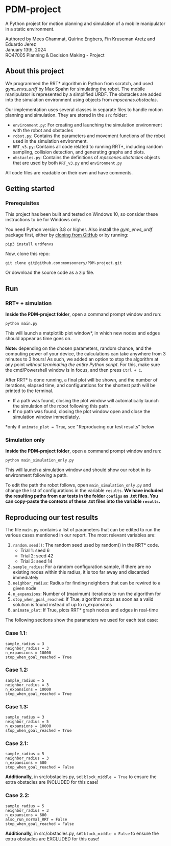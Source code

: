 # PDM-project
A Python project for motion planning and simulation of a mobile manipulator in a static environment.

Authored by Mees Chammat, Quirine Engbers, Fin Kruseman Aretz and Eduardo Jerez\
January 13th, 2024\
RO47005 Planning & Decision Making - Project

## About this project
We programmed the RRT* algorithm in Python from scratch, and used _gym\_envs\_urdf_ by Max Spahn for simulating the robot. The mobile manipulator is represented by a simplified URDF. The obstacles are added into the simulation environment using objects from _mpscenes.obstacles_. 

Our implementation uses several classes in separate files to handle motion planning and simulation. They are stored in the `src` folder:
- `environment.py`: For creating and launching the simulation environment with the robot and obstacles
- `robot.py`: Contains the parameters and movement functions of the robot used in the simulation environment.
- `RRT_v3.py`: Contains all code related to running RRT*, including random sampling, collision detection, and generating graphs and plots.
- `obstacles.py`: Contains the definitions of _mpscenes.obstacles_ objects that are used by both `RRT_v3.py` and `environment.py`

All code files are readable on their own and have comments. 

## Getting started
### Prerequisites
This project has been built and tested on Windows 10, so consider these instructions to be for Windows only.

You need Python version 3.8 or higher. Also install the _gym\_envs\_urdf_ package first, either by [cloning from GitHub](https://github.com/maxspahn/gym_envs_urdf) or by running: 
```
pip3 install urdfenvs
```

Now, clone this repo:
```
git clone git@github.com:monsoonery/PDM-project.git
```
Or download the source code as a zip file.


## Run
### RRT* + simulation
**Inside the PDM-project folder**, open a command prompt window and run:
```
python main.py
```

This will launch a matplotlib plot window*, in which new nodes and edges should appear as time goes on. 

**Note:** depending on the chosen parameters, random chance, and the computing power of your device, the calculations can take anywhere from 3 minutes to 3 hours! As such, we added an option to stop the algorithm at any point _without terminating the entire Python script_. For this, make sure the cmd/Powershell window is in focus, and then press `Ctrl + C`. 

After RRT* is done running, a final plot will be shown, and the number of iterations, elapsed time, and configurations for the shortest path will be printed to the terminal.
- If a path was found, closing the plot window will automatically launch the simulation of the robot following this path . 
- If no path was found, closing the plot window open and close the simulation window immediately.

*only if `animate_plot = True`, see "Reproducing our test results" below

### Simulation only
**Inside the PDM-project folder**, open a command prompt window and run:
```
python main_simulation_only.py
```

This will launch a simulation window and should show our robot in its environment following a path.

To edit the path the robot follows, open `main_simulation_only.py` and change the list of configurations in the variable `results`. **We have included the resulting paths from our tests in the folder `configs` as .txt files. You can copy-paste the contexts of these .txt files into the variable `results`.**

## Reproducing our test results
The file `main.py` contains a list of parameters that can be edited to run the various cases mentioned in our report. The most relevant variables are:

1. `random.seed()`: The random seed used by random() in the RRT* code.
    - Trial 1: seed 6
    - Trial 2: seed 42
    - Trial 3: seed 14
2. `sample_radius`: For a random configuration sample, if there are no existing nodes within this radius, it is too far away and discarded immediately
3. `neighbor_radius`: Radius for finding neighbors that can be rewired to a given node
4. `n_expansions`: Number of (maximum) iterations to run the algorithm for
5. `stop_when_goal_reached`: If True, algorithm stops as soon as a valid solution is found instead of up to n_expansions
6. `animate_plot`: If True, plots RRT* graph nodes and edges in real-time

The following sections show the parameters we used for each test case:

### Case 1.1:
```
sample_radius = 3
neighbor_radius = 3 
n_expansions = 10000
stop_when_goal_reached = True
```

### Case 1.2:
```
sample_radius = 5
neighbor_radius = 3 
n_expansions = 10000
stop_when_goal_reached = True 
```

### Case 1.3:
```
sample_radius = 3
neighbor_radius = 5 
n_expansions = 10000
stop_when_goal_reached = True
```

### Case 2.1:
```
sample_radius = 5	
neighbor_radius = 3 	
n_expansions = 600	
stop_when_goal_reached = False	
```

**Additionally,** in src/obstacles.py, set `block_middle = True` to ensure the extra obstacles are INCLUDED for this case!

### Case 2.2:
```
sample_radius = 5	
neighbor_radius = 3 	
n_expansions = 600	
also_run_normal_RRT = False	
stop_when_goal_reached = False	
```

**Additionally,** in src/obstacles.py, set `block_middle = False` to ensure the extra obstacles are EXCLUDED for this case!
